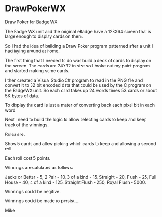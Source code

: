 # DrawPokerWX
Draw Poker for Badge WX

The Badge WX unit and the original eBadge have a 128X64 screen that is large enough to display cards on them.

So I had the idea of building a Draw Poker program patterned after a unit I had laying around at home.

The first thing that I needed to do was build a deck of cards to display on the screen. The cards are 24X32 in size so I broke out my paint program and started making some cards.

I then created a Visual Studio C# program to read in the PNG file and convert it to 32 bit encoded data that could be used by the C program on the BadgeWX unit.  So each card takes up 24 words times 53 cards or about 5K bytes of data.

To display the card is just a mater of converting back each pixel bit in each word.

Next I need to build the logic to allow selecting cards to keep and keep track of the winnings.

Rules are:

Show 5 cards and allow picking which cards to keep and allowing a second roll.

Each roll cost 5 points.

Winnings are calulated as follows:

Jacks or Better - 5,
2 Pair - 10,
3 of a kind - 15,
Straight - 20,
Flush - 25,
Full House - 40,
4 of a kind - 125,
Straight Flush - 250,
Royal Flush - 5000.

Winnings could be negitive.

Winnings could be made to persist....

Mike
